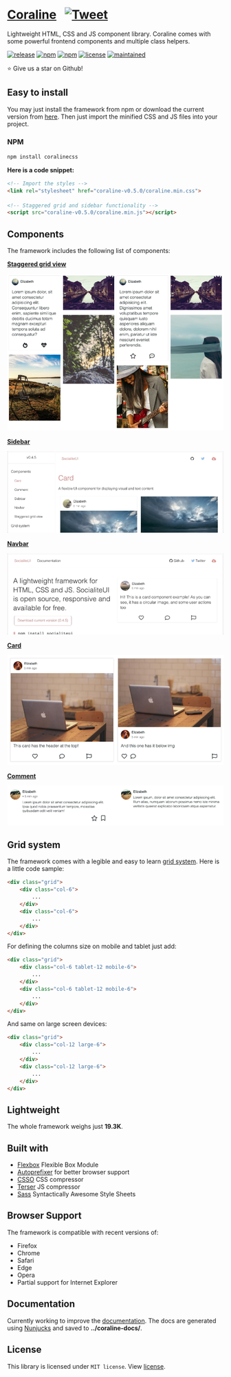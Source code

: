 # [Coraline](https://coralinecss.com) &nbsp; [![Tweet](https://img.shields.io/twitter/url/http/shields.io.svg?style=social)](https://twitter.com/intent/tweet?url=https%3A%2F%2Fcoralinecss.com&via=isradeleon&text=An%20alternative%20CSS%20framework%20for%20responsive%20WEB%20design&hashtags=responsive%2Cdesign%2Cframework%2Ccss)

Lightweight HTML, CSS and JS component library. Coraline comes with some powerful frontend components and multiple class helpers.

[![release](https://img.shields.io/github/release/isradeleon/coraline.svg?color=1dd1a1)](https://github.com/isradeleon/coraline/releases)
[![npm](https://img.shields.io/npm/v/coralinecss.svg?color=ff7675)](https://www.npmjs.com/package/coralinecss)
[![npm](https://img.shields.io/npm/dm/coralinecss.svg?color=6c5ce7)](https://www.npmjs.com/package/coralinecss)
[![license](https://img.shields.io/github/license/isradeleon/coraline.svg?color=0984e3)](LICENSE)
[![maintained](https://img.shields.io/maintenance/yes/2019.svg?color=1dd1a1)](https://www.npmjs.com/package/coralinecss)  

:star: Give us a star on Github!

## Easy to install

You may just install the framework from npm or download the current version from [here](https://github.com/isradeleon/coraline/releases/download/0.5.0/coralinecss.zip). Then just import the minified CSS and JS files into your project.

### NPM

```sh
npm install coralinecss
```

**Here is a code snippet:**

```html
<!-- Import the styles -->
<link rel="stylesheet" href="coraline-v0.5.0/coraline.min.css">

<!-- Staggered grid and sidebar functionality -->
<script src="coraline-v0.5.0/coraline.min.js"></script>
```

## Components

The framework includes the following list of components:

[**Staggered grid view**](https://coralinecss.com/staggered.html)  

![](https://raw.githubusercontent.com/isradeleon/coraline-docs/master/example/staggered.png)

[**Sidebar**](https://coralinecss.com/sidebar.html)  

![](https://raw.githubusercontent.com/isradeleon/coraline-docs/master/example/sidebar.gif)

[**Navbar**](https://coralinecss.com/navbar.html)  

![](https://raw.githubusercontent.com/isradeleon/coraline-docs/master/example/navbar.gif)

[**Card**](https://coralinecss.com/card.html)  

![](https://raw.githubusercontent.com/isradeleon/coraline-docs/master/example/card.png)

[**Comment**](https://coralinecss.com/comment.html)  

![](https://raw.githubusercontent.com/isradeleon/coraline-docs/master/example/comment.png)


## Grid system

The framework comes with a legible and easy to learn [grid system](https://coralinecss.com/grid-system.html). Here is a little code sample:

```html
<div class="grid">
    <div class="col-6">
        ...
    </div>
    <div class="col-6">
        ...
    </div>
</div>
```

For defining the columns size on mobile and tablet just add:

```html
<div class="grid">
    <div class="col-6 tablet-12 mobile-6">
        ...
    </div>
    <div class="col-6 tablet-12 mobile-6">
        ...
    </div>
</div>
```

And same on large screen devices:

```html
<div class="grid">
    <div class="col-12 large-6">
        ...
    </div>
    <div class="col-12 large-6">
        ...
    </div>
</div>
```

## Lightweight

The whole framework weighs just **19.3K**.

## Built with

* [Flexbox](https://developer.mozilla.org/en-US/docs/Web/CSS/CSS_Flexible_Box_Layout/Using_CSS_flexible_boxes) Flexible Box Module
* [Autoprefixer](https://github.com/postcss/autoprefixer) for better browser support
* [CSSO](https://github.com/css/csso) CSS compressor
* [Terser](https://github.com/terser-js/terser) JS compressor
* [Sass](https://sass-lang.com/) Syntactically Awesome Style Sheets

## Browser Support

The framework is compatible with recent versions of:

* Firefox
* Chrome
* Safari
* Edge
* Opera
* Partial support for Internet Explorer

## Documentation

Currently working to improve the [documentation](https://coralinecss.com). The docs are generated using [Nunjucks](https://github.com/mozilla/nunjucks) and saved to **../coraline-docs/**.

## License

This library is licensed under `MIT license`. View [license](LICENSE).